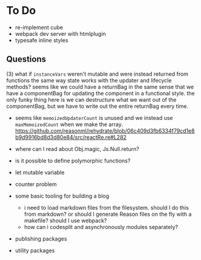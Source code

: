 # To Do

- re-implement cube
- webpack dev server with htmlplugin
- typesafe inline styles


## Questions

(3) what if `instanceVars` weren't mutable and were instead returned from functions the same way state works with the updater and lifecycle methods? seems like we could have a returnBag in the same sense that we have a componentBag for updating the component in a functional style. the only funky thing here is we can destructure what we want out of the componentBag, but we have to write out the entire returnBag every time.

- seems like `memoizedUpdaterCount` is unused and we instead use `maxMemoizedCount` when we make the array. https://github.com/reasonml/rehydrate/blob/06c409d3fb6334f79cd1e8b9d9916bd8d3d80e84/src/reactRe.re#L282

- where can I read about Obj.magic, Js.Null.return?

- is it possible to define polymorphic functions?

- let mutable variable

- counter problem

- some basic tooling for building a blog
  - i need to load markdown files from the filesystem. should I do this from markdown? or should I generate Reason files on the fly with a makefile? should I use webpack?
  - how can i codesplit and asynchronously modules separately?


- publishing packages
- utility packages
